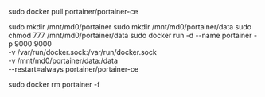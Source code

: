 sudo docker pull portainer/portainer-ce

sudo mkdir /mnt/md0/portainer
sudo mkdir /mnt/md0/portainer/data
sudo chmod 777 /mnt/md0/portainer/data
sudo docker run -d --name portainer -p 9000:9000 \
    -v /var/run/docker.sock:/var/run/docker.sock \
    -v /mnt/md0/portainer/data:/data \
    --restart=always portainer/portainer-ce

sudo docker rm portainer -f